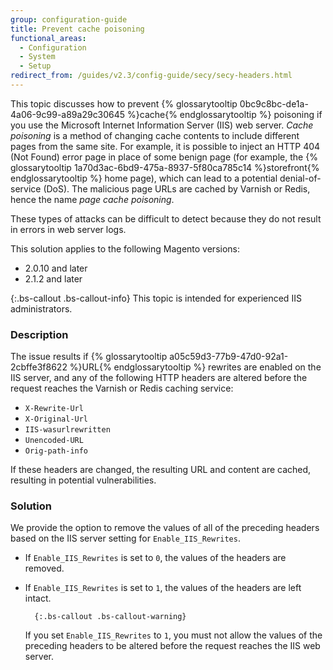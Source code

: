 ```yaml
---
group: configuration-guide
title: Prevent cache poisoning
functional_areas:
  - Configuration
  - System
  - Setup
redirect_from: /guides/v2.3/config-guide/secy/secy-headers.html
---
```


This topic discusses how to prevent {% glossarytooltip 0bc9c8bc-de1a-4a06-9c99-a89a29c30645 %}cache{% endglossarytooltip %} poisoning if you use the Microsoft Internet Information Server (IIS) web server. _Cache poisoning_ is a method of changing cache contents to include different pages from the same site. For example, it is possible to inject an HTTP 404 (Not Found) error page in place of some benign page (for example, the {% glossarytooltip 1a70d3ac-6bd9-475a-8937-5f80ca785c14 %}storefront{% endglossarytooltip %} home page), which can lead to a potential denial-of-service (DoS). The malicious page URLs are cached by Varnish or Redis, hence the name _page cache poisoning_.

These types of attacks can be difficult to detect because they do not result in errors in web server logs.

This solution applies to the following Magento versions:

* 2.0.10 and later
* 2.1.2 and later

{:.bs-callout .bs-callout-info}
This topic is intended for experienced IIS administrators.

### Description

The issue results if {% glossarytooltip a05c59d3-77b9-47d0-92a1-2cbffe3f8622 %}URL{% endglossarytooltip %} rewrites are enabled on the IIS server, and any of the following HTTP headers are altered before the request reaches the Varnish or Redis caching service:

* `X-Rewrite-Url`
* `X-Original-Url`
* `IIS-wasurlrewritten`
* `Unencoded-URL`
* `Orig-path-info`

If these headers are changed, the resulting URL and content are cached, resulting in potential vulnerabilities.

### Solution

We provide the option to remove the values of all of the preceding headers based on the IIS server setting for `Enable_IIS_Rewrites`.

* If `Enable_IIS_Rewrites` is set to `0`,  the values of the headers are removed.
* If `Enable_IIS_Rewrites` is set to `1`, the values of the headers are left intact.

  ```
  	{:.bs-callout .bs-callout-warning}
  ```

  If you set `Enable_IIS_Rewrites` to `1`, you must not allow the values of the preceding headers to be altered before the request reaches the IIS web server.

